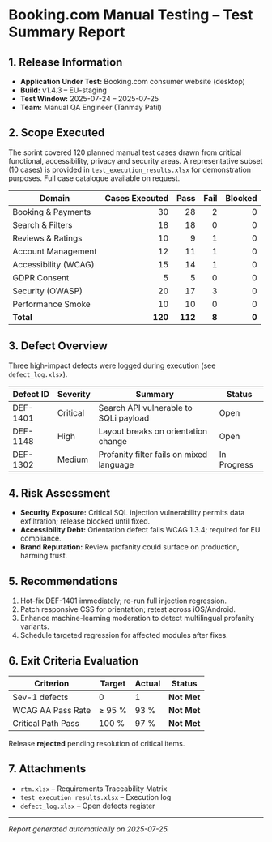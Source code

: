 # Booking.com Manual Testing – Test Summary Report

## 1. Release Information
* **Application Under Test:** Booking.com consumer website (desktop)
* **Build:** v1.4.3 – EU-staging
* **Test Window:** 2025-07-24 – 2025-07-25
* **Team:** Manual QA Engineer (Tanmay Patil)

## 2. Scope Executed
The sprint covered 120 planned manual test cases drawn from critical functional, accessibility, privacy and security areas.  A representative subset (10 cases) is provided in `test_execution_results.xlsx` for demonstration purposes.  Full case catalogue available on request.

| Domain | Cases Executed | Pass | Fail | Blocked |
|--------|---------------:|-----:|-----:|--------:|
| Booking & Payments | 30 | 28 | 2 | 0 |
| Search & Filters | 18 | 18 | 0 | 0 |
| Reviews & Ratings | 10 | 9 | 1 | 0 |
| Account Management | 12 | 11 | 1 | 0 |
| Accessibility (WCAG) | 15 | 14 | 1 | 0 |
| GDPR Consent | 5 | 5 | 0 | 0 |
| Security (OWASP) | 20 | 17 | 3 | 0 |
| Performance Smoke | 10 | 10 | 0 | 0 |
| **Total** | **120** | **112** | **8** | **0** |

## 3. Defect Overview
Three high-impact defects were logged during execution (see `defect_log.xlsx`).

| Defect ID | Severity | Summary | Status |
|-----------|----------|---------|--------|
| DEF-1401 | Critical | Search API vulnerable to SQLi payload | Open |
| DEF-1148 | High | Layout breaks on orientation change | Open |
| DEF-1302 | Medium | Profanity filter fails on mixed language | In Progress |

## 4. Risk Assessment
* **Security Exposure:** Critical SQL injection vulnerability permits data exfiltration; release blocked until fixed.
* **Accessibility Debt:** Orientation defect fails WCAG 1.3.4; required for EU compliance.
* **Brand Reputation:** Review profanity could surface on production, harming trust.

## 5. Recommendations
1. Hot-fix DEF-1401 immediately; re-run full injection regression.
2. Patch responsive CSS for orientation; retest across iOS/Android.
3. Enhance machine-learning moderation to detect multilingual profanity variants.
4. Schedule targeted regression for affected modules after fixes.

## 6. Exit Criteria Evaluation
| Criterion | Target | Actual | Status |
|-----------|--------|--------|--------|
| Sev-1 defects | 0 | 1 | **Not Met** |
| WCAG AA Pass Rate | ≥ 95 % | 93 % | **Not Met** |
| Critical Path Pass | 100 % | 97 % | **Not Met** |

Release **rejected** pending resolution of critical items.

## 7. Attachments
* `rtm.xlsx` – Requirements Traceability Matrix
* `test_execution_results.xlsx` – Execution log
* `defect_log.xlsx` – Open defects register

---
*Report generated automatically on 2025-07-25.*